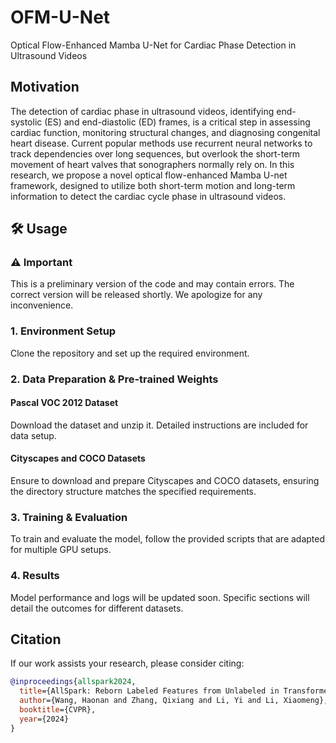 # OFM-U-Net
Optical Flow-Enhanced Mamba U-Net for Cardiac Phase Detection in Ultrasound Videos

## Motivation
The detection of cardiac phase in ultrasound videos, identifying end-systolic (ES) and end-diastolic (ED) frames, is a critical step in assessing cardiac function, monitoring structural changes, and diagnosing congenital heart disease.
Current popular methods use recurrent neural networks to track dependencies over long sequences, but overlook the short-term movement of heart valves that sonographers normally rely on.
In this research, we propose a novel optical flow-enhanced Mamba U-net framework, designed to utilize both short-term motion and long-term information to detect the cardiac cycle phase in ultrasound videos.

## 🛠️ Usage
### ⚠️ Important
This is a preliminary version of the code and may contain errors. The correct version will be released shortly. We apologize for any inconvenience.

### 1. Environment Setup
Clone the repository and set up the required environment.

### 2. Data Preparation & Pre-trained Weights
#### Pascal VOC 2012 Dataset
Download the dataset and unzip it. Detailed instructions are included for data setup.

#### Cityscapes and COCO Datasets
Ensure to download and prepare Cityscapes and COCO datasets, ensuring the directory structure matches the specified requirements.

### 3. Training & Evaluation
To train and evaluate the model, follow the provided scripts that are adapted for multiple GPU setups.

### 4. Results
Model performance and logs will be updated soon. Specific sections will detail the outcomes for different datasets.

## Citation
If our work assists your research, please consider citing:
```bibtex
@inproceedings{allspark2024,
  title={AllSpark: Reborn Labeled Features from Unlabeled in Transformer for Semi-Supervised Semantic Segmentation},
  author={Wang, Haonan and Zhang, Qixiang and Li, Yi and Li, Xiaomeng},
  booktitle={CVPR},
  year={2024}
}
